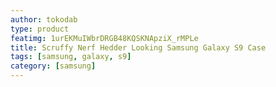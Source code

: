 ```yaml
---
author: tokodab
type: product
featimg: 1urEKMuIWbrDRGB48KQSKNApziX_rMPLe
title: Scruffy Nerf Hedder Looking Samsung Galaxy S9 Case
tags: [samsung, galaxy, s9]
category: [samsung]
---
```

